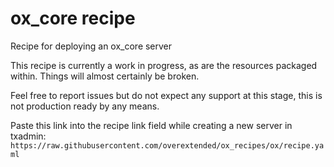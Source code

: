 # ox_core recipe

Recipe for deploying an ox_core server

This recipe is currently a work in progress, as are the resources packaged within.
Things will almost certainly be broken.

Feel free to report issues but do not expect any support at this stage, this is not production ready by any means.

Paste this link into the recipe link field while creating a new server in txadmin:
`https://raw.githubusercontent.com/overextended/ox_recipes/ox/recipe.yaml`
